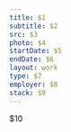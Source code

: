 ```yaml
---
title: $1
subtitle: $2
src: $3
photo: $4
startDate: $5
endDate: $6
layout: work
type: $7
employer: $8
stack: $9
---
```


$10